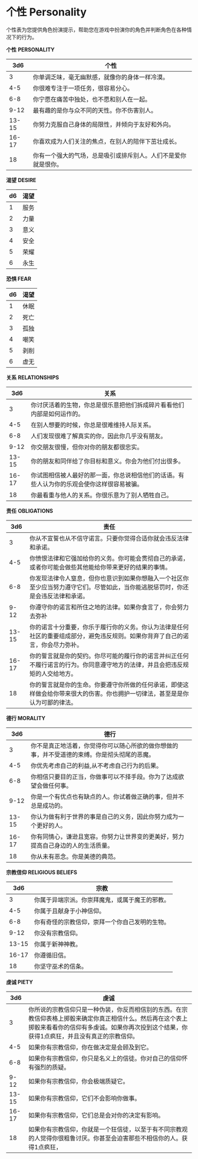 # **个性** **Personality**

个性表为您提供角色扮演提示，帮助您在游戏中扮演你的角色并判断角色在各种情况下的行为。

**个性** **PERSONALITY**

<table>
<thead>
<tr class="header">
<th>3d6</th>
<th>个性</th>
</tr>
</thead>
<tbody>
<tr class="odd">
<td>3</td>
<td>你单调乏味，毫无幽默感，就像你的身体一样冷漠。</td>
</tr>
<tr class="even">
<td>4-5</td>
<td>你很难专注于一项任务，很容易分心。</td>
</tr>
<tr class="odd">
<td>6-8</td>
<td>你宁愿在痛苦中独处，也不愿和别人在一起。</td>
</tr>
<tr class="even">
<td>9-12</td>
<td>最有趣的是你与众不同的天性。你不伤害别人。</td>
</tr>
<tr class="odd">
<td>13-15</td>
<td>你努力克服自己身体的局限性，并倾向于友好和外向。</td>
</tr>
<tr class="even">
<td>16-17</td>
<td>你喜欢成为人们关注的焦点，在别人的陪伴下茁壮成长。</td>
</tr>
<tr class="odd">
<td>18</td>
<td>你有一个强大的气场，总是吸引或排斥别人。人们不是爱你就是恨你。</td>
</tr>
</tbody>
</table>

**渴望** **DESIRE**

<table>
<thead>
<tr class="header">
<th>d6</th>
<th>渴望</th>
</tr>
</thead>
<tbody>
<tr class="odd">
<td>1</td>
<td>服务</td>
</tr>
<tr class="even">
<td>2</td>
<td>力量</td>
</tr>
<tr class="odd">
<td>3</td>
<td>意义</td>
</tr>
<tr class="even">
<td>4</td>
<td>安全</td>
</tr>
<tr class="odd">
<td>5</td>
<td>荣耀</td>
</tr>
<tr class="even">
<td>6</td>
<td>永生</td>
</tr>
</tbody>
</table>

**恐惧 FEAR**

<table>
<thead>
<tr class="header">
<th>d6</th>
<th>渴望</th>
</tr>
</thead>
<tbody>
<tr class="odd">
<td>1</td>
<td>休眠</td>
</tr>
<tr class="even">
<td>2</td>
<td>死亡</td>
</tr>
<tr class="odd">
<td>3</td>
<td>孤独</td>
</tr>
<tr class="even">
<td>4</td>
<td>嘲笑</td>
</tr>
<tr class="odd">
<td>5</td>
<td>剥削</td>
</tr>
<tr class="even">
<td>6</td>
<td>虚无</td>
</tr>
</tbody>
</table>

**关系** **RELATIONSHIPS**

<table>
<thead>
<tr class="header">
<th>3d6</th>
<th>关系</th>
</tr>
</thead>
<tbody>
<tr class="odd">
<td>3</td>
<td>你讨厌活着的生物，你总是很乐意把他们拆成碎片看看他们内部是如何运作的。</td>
</tr>
<tr class="even">
<td>4-5</td>
<td>在别人想要的时候，你总是很难维持人际关系。</td>
</tr>
<tr class="odd">
<td>6-8</td>
<td>人们发现很难了解真实的你，因此你几乎没有朋友。</td>
</tr>
<tr class="even">
<td>9-12</td>
<td>你交朋友很慢，但你对你的朋友都很忠实。</td>
</tr>
<tr class="odd">
<td>13-15</td>
<td>你的朋友和同伴给了你目标和意义。你会为他们付出很多。</td>
</tr>
<tr class="even">
<td>16-17</td>
<td>你试图相信被人最好的那一面，你总说相信他们的话语。有些人认为你的乐观会使你这样很容易被骗。</td>
</tr>
<tr class="odd">
<td>18</td>
<td>你最看重与他人的关系。你很乐意为了别人牺牲自己。</td>
</tr>
</tbody>
</table>

**责任** **OBLIGATIONS**

<table>
<thead>
<tr class="header">
<th>3d6</th>
<th>责任</th>
</tr>
</thead>
<tbody>
<tr class="odd">
<td>3</td>
<td>你从不宣誓也从不信守诺言。只要你觉得合适你就会违反法律和承诺。</td>
</tr>
<tr class="even">
<td>4-5</td>
<td>你愤恨法律和它强加给你的义务。你可能会贯彻自己的承诺，或者你可能会做些其他能给你带来更好的结果的事情。</td>
</tr>
<tr class="odd">
<td>6-8</td>
<td>你发现法律令人窒息，但你也意识到如果你想融入一个社区你至少应当努力遵守它们。尽管如此，当你能逃脱惩罚时，你还是会违反法律和承诺。</td>
</tr>
<tr class="even">
<td>9-12</td>
<td>你遵守你的诺言和所住之地的法律。如果你食言了，你会努力去弥补</td>
</tr>
<tr class="odd">
<td>13-15</td>
<td>你的诺言十分重要，你乐于履行你的义务。你认为法律是任何社区的重要组成部分，避免违反规则。如果你背弃了自己的诺言，你会尽力弥补。</td>
</tr>
<tr class="even">
<td>16-17</td>
<td>你的誓言就是你的契约。你尽可能的履行你的诺言并纠正任何不履行诺言的行为。你同意遵守地方的法律，并且会把违反规矩的人交给地方。</td>
</tr>
<tr class="odd">
<td>18</td>
<td>你的誓言就是你的生命。你要遵守你所做的任何承诺，即使这样做会给你带来很大的伤害。你也拥护一切律法，甚至是是你认为可鄙的律法。</td>
</tr>
</tbody>
</table>

**德行 MORALITY**

<table>
<thead>
<tr class="header">
<th><strong>3d6</strong></th>
<th><strong>德行</strong></th>
</tr>
</thead>
<tbody>
<tr class="odd">
<td>3</td>
<td>你不是真正地活着，你觉得你可以随心所欲的做你想做的事，并不受道德的束缚。你是彻头彻尾的恶魔。</td>
</tr>
<tr class="even">
<td>4-5</td>
<td>你优先考虑自己的利益,从不考虑自己行为的后果。</td>
</tr>
<tr class="odd">
<td>6-8</td>
<td>你相信只要目的正当，你做事可以不择手段。你为了达成欲望会做任何事。</td>
</tr>
<tr class="even">
<td>9-12</td>
<td>你是一个有优点也有缺点的人。你试着做正确的事，但并不总是成功的。</td>
</tr>
<tr class="odd">
<td>13-15</td>
<td>你认为做有利于世界的事是自己的义务，因此你努力成为一个更好的人。</td>
</tr>
<tr class="even">
<td>16-17</td>
<td>你有同情心，谦逊且宽容。你努力让世界变的更美好，努力提高自己身边的人的生活质量。</td>
</tr>
<tr class="odd">
<td>18</td>
<td>你从未有恶念。你是美德的典范。</td>
</tr>
</tbody>
</table>

**宗教信仰 RELIGIOUS BELIEFS**

<table>
<thead>
<tr class="header">
<th>3d6</th>
<th>宗教</th>
</tr>
</thead>
<tbody>
<tr class="odd">
<td>3</td>
<td>你属于异端宗派。你崇拜魔鬼，或属于魔王的邪教。</td>
</tr>
<tr class="even">
<td>4-5</td>
<td>你属于且献身于小神信仰。</td>
</tr>
<tr class="odd">
<td>6-8</td>
<td>你有奇怪的宗教信仰，崇拜一个你自己发明的生物。</td>
</tr>
<tr class="even">
<td>9-12</td>
<td>你没有宗教信仰。</td>
</tr>
<tr class="odd">
<td>13-15</td>
<td>你属于新神神教。</td>
</tr>
<tr class="even">
<td>16-17</td>
<td>你遵循旧信。</td>
</tr>
<tr class="odd">
<td>18</td>
<td>你坚守巫术的信条。</td>
</tr>
</tbody>
</table>

**虔诚 PIETY**

<table>
<thead>
<tr class="header">
<th><strong>3d6</strong></th>
<th><strong>虔诚</strong></th>
</tr>
</thead>
<tbody>
<tr class="odd">
<td>3</td>
<td>你所说的宗教信仰只是一种伪装，你反而相信别的东西。在宗教信仰表格上掷骰来确定你真正相信什么。然后再在这个表上掷骰来看看你的信仰有多虔诚。如果你再次投到这个结果，你获得1点疯狂，并且没有真正的宗教信仰。</td>
</tr>
<tr class="even">
<td>4-5</td>
<td>如果你有宗教信仰，你在做决定是会顾及到它。</td>
</tr>
<tr class="odd">
<td>6-8</td>
<td>如果你有宗教信仰，你只是名义上的信徒。你对自己的信仰怀有强烈的质疑。</td>
</tr>
<tr class="even">
<td>9-12</td>
<td>如果你有宗教信仰，你会极端质疑它。</td>
</tr>
<tr class="odd">
<td>13-15</td>
<td>如果你有宗教信仰，它们不会影响你做事。</td>
</tr>
<tr class="even">
<td>16-17</td>
<td>如果你有宗教信仰，它们总是会对你的决定有影响。</td>
</tr>
<tr class="odd">
<td>18</td>
<td>如果你有宗教信仰，你就是一个狂信徒，以至于有不同宗教观的人觉得你很粗鲁讨厌。你甚至会迫害那些不相信你的人。获得1点疯狂，</td>
</tr>
</tbody>
</table>
